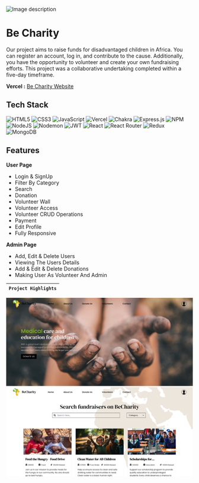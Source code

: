
![Image description](https://themes.muffingroup.com/be/charity3/wp-content/uploads/2020/04/retina-ngo2.png)

# Be Charity
Our project aims to raise funds for disadvantaged children in Africa. You can register an account, log in, and contribute to the cause. Additionally, you have the opportunity to volunteer and create your own fundraising efforts. This project was a collaborative undertaking completed within a five-day timeframe.

**Vercel :**  [Be Charity Website](https://charity-nu.vercel.app/)
## Tech Stack

![HTML5](https://img.shields.io/badge/html5-%23E34F26.svg?style=for-the-badge&logo=html5&logoColor=white) ![CSS3](https://img.shields.io/badge/css3-%231572B6.svg?style=for-the-badge&logo=css3&logoColor=white) ![JavaScript](https://img.shields.io/badge/javascript-%23323330.svg?style=for-the-badge&logo=javascript&logoColor=%23F7DF1E) ![Vercel](https://img.shields.io/badge/vercel-%23000000.svg?style=for-the-badge&logo=vercel&logoColor=white) ![Chakra](https://img.shields.io/badge/chakra-%234ED1C5.svg?style=for-the-badge&logo=chakraui&logoColor=white) ![Express.js](https://img.shields.io/badge/express.js-%23404d59.svg?style=for-the-badge&logo=express&logoColor=%2361DAFB) ![NPM](https://img.shields.io/badge/NPM-%23CB3837.svg?style=for-the-badge&logo=npm&logoColor=white) ![NodeJS](https://img.shields.io/badge/node.js-6DA55F?style=for-the-badge&logo=node.js&logoColor=white) ![Nodemon](https://img.shields.io/badge/NODEMON-%23323330.svg?style=for-the-badge&logo=nodemon&logoColor=%BBDEAD) ![JWT](https://img.shields.io/badge/JWT-black?style=for-the-badge&logo=JSON%20web%20tokens) ![React](https://img.shields.io/badge/react-%2320232a.svg?style=for-the-badge&logo=react&logoColor=%2361DAFB) ![React Router](https://img.shields.io/badge/React_Router-CA4245?style=for-the-badge&logo=react-router&logoColor=white) ![Redux](https://img.shields.io/badge/redux-%23593d88.svg?style=for-the-badge&logo=redux&logoColor=white) ![MongoDB](https://img.shields.io/badge/MongoDB-%234ea94b.svg?style=for-the-badge&logo=mongodb&logoColor=white)

## Features

**User Page**
- Login & SignUp
- Filter By Category
- Search
- Donation
- Volunteer Wall
- Volunteer Access
- Volunteer CRUD Operations
- Payment
- Edit Profile
- Fully Responsive

**Admin Page**
- Add, Edit & Delete Users
- Viewing The Users Details
- Add & Edit & Delete Donations
- Making User As Volunteer And Admin

  
| `Project Highlights` |
| :------------------: |

<img src= "https://github.com/PragatiS11/reactPracticeProject/blob/main/image/charity1.png?raw=true" alt= "image"/>
<img src="https://github.com/PragatiS11/reactPracticeProject/blob/main/image/charity2.png?raw=true" alt="image"/>


